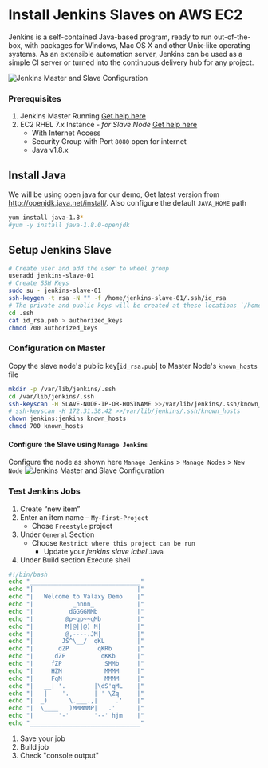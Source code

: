 # Install Jenkins Slaves on AWS EC2
Jenkins is a self-contained Java-based program, ready to run out-of-the-box, with packages for Windows, Mac OS X and other Unix-like operating systems. As an extensible automation server, Jenkins can be used as a simple CI server or turned into the continuous delivery hub for any project.

![Jenkins Master and Slave Configuration](https://raw.githubusercontent.com/miztiik/DevOps-Demos/master/setup-jenkins-slave/images/Jenkins%20Master%20and%20Slave%20Configuration.png)

### Prerequisites
1. Jenkins Master Running [Get help here](https://www.youtube.com/watch?v=KDtS6BzJo3A)
1. EC2 RHEL 7.x Instance - _for Slave Node_ [Get help here](https://www.youtube.com/watch?v=KDtS6BzJo3A)
   - With Internet Access
   - Security Group with Port `8080` open for internet
   - Java v1.8.x 

## Install Java
We will be using open java for our demo, Get latest version from http://openjdk.java.net/install/. Also configure the default `JAVA_HOME` path
```sh
yum install java-1.8*
#yum -y install java-1.8.0-openjdk
```
## Setup Jenkins Slave
```sh
# Create user and add the user to wheel group
useradd jenkins-slave-01
# Create SSH Keys
sudo su - jenkins-slave-01
ssh-keygen -t rsa -N "" -f /home/jenkins-slave-01/.ssh/id_rsa
# The private and public keys will be created at these locations `/home/jenkins-slave-01/.ssh/id_rsa` and `/home/jenkins-slave-01/.ssh/id_rsa.pub`
cd .ssh
cat id_rsa.pub > authorized_keys
chmod 700 authorized_keys
```

### Configuration on Master
Copy the slave node's public key[`id_rsa.pub`] to Master Node's `known_hosts` file
```sh
mkdir -p /var/lib/jenkins/.ssh
cd /var/lib/jenkins/.ssh
ssh-keyscan -H SLAVE-NODE-IP-OR-HOSTNAME >>/var/lib/jenkins/.ssh/known_hosts
# ssh-keyscan -H 172.31.38.42 >>/var/lib/jenkins/.ssh/known_hosts
chown jenkins:jenkins known_hosts
chmod 700 known_hosts
```

#### Configure the Slave using `Manage Jenkins`
Configure the node as shown here
`Manage Jenkins` > `Manage Nodes` > `New Node`
![Jenkins Master and Slave Configuration](https://raw.githubusercontent.com/miztiik/DevOps-Demos/master/setup-jenkins-slave/images/Slave-Node-Configuration-01.png)
### Test Jenkins Jobs
1. Create “new item”
1. Enter an item name – `My-First-Project`
   - Chose `Freestyle` project
1. Under `General` Section
   - Choose `Restrict where this project can be run`
     - Update your _jenkins slave label_ `Java` 
1. Under Build section
	Execute shell
  ```sh
  #!/bin/bash
echo "_______________________________"
echo "|                             |"
echo "|   Welcome to Valaxy Demo    |"
echo "|           _nnnn_            |"
echo "|          dGGGGMMb           |"
echo "|         @p~qp~~qMb          |"
echo "|         M|@||@) M|          |"
echo "|         @,----.JM|          |"
echo "|        JS^\__/  qKL         |"
echo "|       dZP        qKRb       |"
echo "|      dZP          qKKb      |"
echo "|     fZP            SMMb     |"
echo "|     HZM            MMMM     |"
echo "|     FqM            MMMM     |"
echo "|   __| '.        |\dS'qML    |"
echo "|   |    '.       | ' \Zq     |"
echo "|  _)      \.___.,|     .'    |"
echo "|  \____   )MMMMMP|   .'      |"
echo "|       '-'       '--' hjm    |"
echo "_______________________________"
  ```
1. Save your job 
1. Build job
1. Check "console output"


